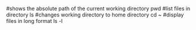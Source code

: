 #shows the absolute path of the current working directory
pwd
#list files in directory
ls
#changes working directory to home directory
cd ~
#display files in long format
ls -l
